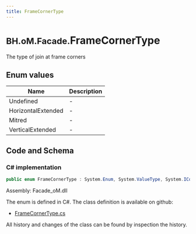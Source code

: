 ```yaml
---
title: FrameCornerType
---
```


# <small>BH.oM.Facade.</small>**FrameCornerType**

The type of join at frame corners

## Enum values

| Name            | Description                                                    |
|-----------------|----------------------------------------------------------------|
| Undefined |  -  |
| HorizontalExtended |  -  |
| Mitred |  -  |
| VerticalExtended |  -  |


## Code and Schema

### C# implementation

``` C# title="C#"
public enum FrameCornerType : System.Enum, System.ValueType, System.IComparable, System.ISpanFormattable, System.IFormattable, System.IConvertible
```

Assembly: Facade_oM.dll

The enum is defined in C#. The class definition is available on github:

- [FrameCornerType.cs](https://github.com/BHoM/BHoM/blob/develop/Facade_oM/Elements\Enums\FrameCornerType.cs)

All history and changes of the class can be found by inspection the history.
